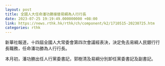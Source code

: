 ```yaml
---
layout: post
title: 全國人大任命潘功勝接替易綱為人行行長
date: 2023-07-25 19:19:49.000000000 +08:00
link: https://news.rthk.hk/rthk/ch/component/k2/1710515-20230725.htm
categories: rthk
---
```


新華社報道，十四屆全國人大常委會第四次會議經表決，決定免去易綱人民銀行行長職務，任命潘功勝為人行行長。

本月初，潘功勝出任人行黨委書記，郭樹清及易綱分別卸任黨委書記及副書記。
